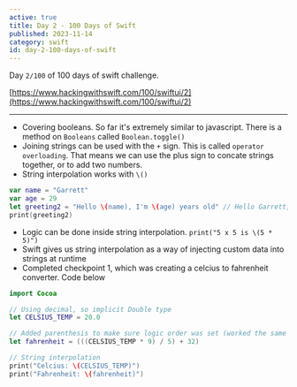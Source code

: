 ```yaml
---
active: true
title: Day 2 - 100 Days of Swift
published: 2023-11-14
category: swift
id: day-2-100-days-of-swift
---
```


Day `2/100` of 100 days of swift challenge.

[https://www.hackingwithswift.com/100/swiftui/2](https://www.hackingwithswift.com/100/swiftui/2)

---

-   Covering booleans. So far it's extremely similar to javascript. There is a method on `Booleans` called `Boolean.toggle()`
-   Joining strings can be used with the `+` sign. This is called `operator overloading`. That means we can use the plus sign to concate strings together, or to add two numbers.
-   String interpolation works with `\()`

```swift
var name = "Garrett"
var age = 29
let greeting2 = "Hello \(name), I'm \(age) years old" // Hello Garrett, I'm 29 years old
print(greeting2)
```

-   Logic can be done inside string interpolation. `print("5 x 5 is \(5 * 5)")`
-   Swift gives us string interpolation as a way of injecting custom data into strings at runtime
-   Completed checkpoint 1, which was creating a celcius to fahrenheit converter. Code below

```swift
import Cocoa

// Using decimal, so implicit Double type
let CELSIUS_TEMP = 20.0

// Added parenthesis to make sure logic order was set (worked the same without)
let fahrenheit = (((CELSIUS_TEMP * 9) / 5) + 32)

// String interpolation
print("Celcius: \(CELSIUS_TEMP)")
print("Fahrenheit: \(fahrenheit)")
```
